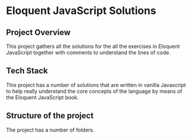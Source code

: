 # Eloquent JavaScript Solutions
## Project Overview

This project gathers all the solutions for the all the exercises in Eloquent JavaScript together with comments to understand the lines of code.

## Tech Stack

This project has a number of solutions that are written in vanilla Javascript to help really understand the core concepts of the language by means of the Eloquent JavaScript book.

## Structure of the project

The project has a number of folders.